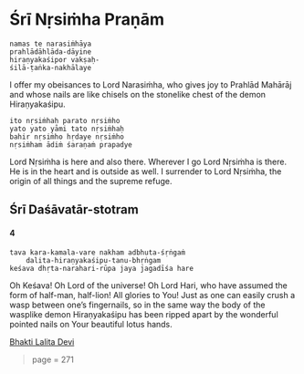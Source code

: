 # Śrī Nṛsiṁha Praṇām

    namas te narasiṁhāya
    prahlādāhlāda-dāyine
    hiraṇyakaśipor vakṣaḥ-
    śilā-ṭaṅka-nakhālaye

I offer my obeisances to Lord Narasiṁha, who gives joy to Prahlād Mahārāj and whose nails are like chisels on the stonelike chest of the demon Hiraṇyakaśipu.

    ito nṛsiṁhaḥ parato nṛsiṁho
    yato yato yāmi tato nṛsiṁhaḥ
    bahir nṛsiṁho hṛdaye nṛsiṁho
    nṛsiṁham ādiṁ śaraṇaṁ prapadye

Lord Nṛsiṁha is here and also there. Wherever I go Lord Nṛsiṁha is there. He is in the heart and is outside as well. I surrender to Lord Nṛsiṁha, the origin of all things and the supreme refuge.

## Śrī Daśāvatār-stotram

#### 4

    tava kara-kamala-vare nakham adbhuta-śṛṅgaṁ
        dalita-hiraṇyakaśipu-tanu-bhṛṅgam
    keśava dhṛta-narahari-rūpa jaya jagadīśa hare

Oh Keśava! Oh Lord of the universe! Oh Lord Hari, who have assumed the form of half-man, half-lion! All glories to You! Just as one can easily crush a wasp between one’s fingernails, so in the same way the body of the wasplike demon Hiraṇyakaśipu has been ripped apart by the wonderful pointed nails on Your beautiful lotus hands.


[Bhakti Lalita Devi](https://soundcloud.com/bhakti-lalita-devi/bhakti-lalita-devi-sri-nrsimha-pranam-namas-te-narisimhaya)


> page = 271
